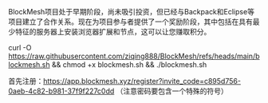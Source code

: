
BlockMesh项目处于早期阶段，尚未吸引投资，但已经与Backpack和Eclipse等项目建立了合作关系。现在为项目参与者提供了一个奖励阶段，其中包括在具有最少特征的服务器上安装浏览器扩展和节点，这可以让您赚取积分。

curl -O https://raw.githubusercontent.com/ziqing888/BlockMesh/refs/heads/main/blockmesh.sh && chmod +x blockmesh.sh && ./blockmesh.sh

首先注册：https://app.blockmesh.xyz/register?invite_code=c895d756-0aeb-4c82-b981-37f9f227c0dd  （注意密码要包含一个特殊的符号）
